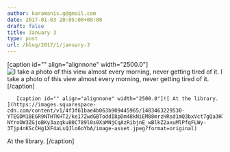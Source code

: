 ```yaml
---
author: karamanis.g@gmail.com
date: 2017-01-03 20:05:00+00:00
draft: false
title: January 3
type: post
url: /blog/2017/1/january-3
---
```


[caption id="" align="alignnone" width="2500.0"]![ I take a photo of this view almost every morning, never getting tired of it. ](https://images.squarespace-cdn.com/content/v1/4f3f61bae4b063b909445965/1483463204314-Q9JC3SYZGK00KU4KW4SX/ke17ZwdGBToddI8pDm48kDHPSfPanjkWqhH6pl6g5ph7gQa3H78H3Y0txjaiv_0fDoOvxcdMmMKkDsyUqMSsMWxHk725yiiHCCLfrh8O1z4YTzHvnKhyp6Da-NYroOW3ZGjoBKy3azqku80C789l0mwONMR1ELp49Lyc52iWr5dNb1QJw9casjKdtTg1_-y4jz4ptJBmI9gQmbjSQnNGng/image-asset.jpeg?format=original)
 I take a photo of this view almost every morning, never getting tired of it. [/caption] 
  


  
       [caption id="" align="alignnone" width="2500.0"]![ At the library. ](https://images.squarespace-cdn.com/content/v1/4f3f61bae4b063b909445965/1483463229530-YTEGDM18EGR9NTHTKHT2/ke17ZwdGBToddI8pDm48kNiEM88mrzHRsd1mQ3bxVct7gQa3H78H3Y0txjaiv_0fDoOvxcdMmMKkDsyUqMSsMWxHk725yiiHCCLfrh8O1z4YTzHvnKhyp6Da-NYroOW3ZGjoBKy3azqku80C789l0s0XaMNjCqAzRibjnE_wBlkZ2axuMlPfqFLWy-3Tjp4nKScCHg1XF4aLsQJlo6oYbA/image-asset.jpeg?format=original)
 At the library. [/caption]
